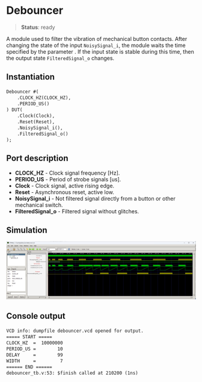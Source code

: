 # Debouncer

>**Status**: ready

A module used to filter the vibration of mechanical button contacts. After changing the state of the input `NoisySignal_i`, the module waits the time specified by the parameter . If the input state is stable during this time, then the output state `FilteredSignal_o` changes.

## Instantiation

	Debouncer #(
		.CLOCK_HZ(CLOCK_HZ),
		.PERIOD_US()
	) DUT(
		.Clock(Clock),
		.Reset(Reset),
		.NoisySignal_i(),
		.FilteredSignal_o()
	);

## Port description

+ **CLOCK_HZ** - Clock signal frequency [Hz].
+ **PERIOD_US** - Period of strobe signals [us].
+ **Clock** - Clock signal, active rising edge.
+ **Reset** - Asynchronous reset, active low.
+ **NoisySignal_i** - Not filtered signal directly from a button or other mechanical switch.
+ **FilteredSignal_o** - Filtered signal without glitches.

## Simulation

![Simulation](simulation.png "Simulation")

## Console output

	VCD info: dumpfile debouncer.vcd opened for output.
	===== START =====
	CLOCK_HZ  =  10000000
	PERIOD_US =        10
	DELAY     =        99
	WIDTH     =         7
	====== END ======
	debouncer_tb.v:53: $finish called at 210200 (1ns)
